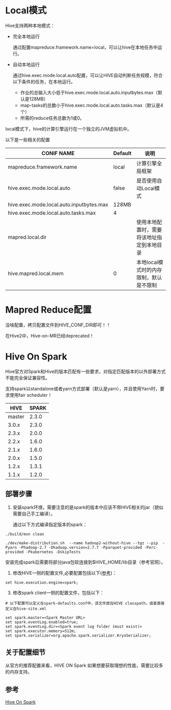# Local模式

Hive支持两种本地模式： 

- 完全本地运行
  
  通过配置mapreduce.framework.name=local，可以让hive在本地任务中运行。

- 自动本地运行
  
  通过hive.exec.mode.local.auto配置，可以让HIVE自动判断任务规模，符合以下条件的任务，在本地运行。

    - 作业的总输入大小低于hive.exec.mode.local.auto.inputbytes.max（默认是128MB）
    - map-tasks的总数小于hive.exec.mode.local.auto.tasks.max（默认是4个）
    - 所需的reduce任务总数为1或0。

local模式下，hive的计算引擎运行在一个独立的JVM虚拟机中。

以下是一些相关的配置

|CONIF NAME| Default | 说明 |
|----|----|----|
|mapreduce.framework.name|local|计算引擎全局框架|
|hive.exec.mode.local.auto|false|是否使用自动Local模式|
|hive.exec.mode.local.auto.inputbytes.max|128MB||
|hive.exec.mode.local.auto.tasks.max|4||
|mapred.local.dir||使用本地配置时，需要将该地址指定到本地目录|
|hive.mapred.local.mem|0|本地local模式时的内存限制，默认是不限制|

# Mapred Reduce配置

没啥配置，拷贝配置文件到HIVE_CONF_DIR即可！！

在Hive2中，Hive-on-MR已经deprecated！

# Hive On Spark

Hive官方对Spark和Hive的版本匹配有一些要求，对指定匹配版本的以外部署方式不能完全保证兼容性。 

支持spark以standalone或者yarn方式部署（默认是yarn），并且使用Yarn时，要求使用fair scheduler！

|HIVE|SPARK|
|----|----|
|master |2.3.0|
|3.0.x	|2.3.0|
|2.3.x	|2.0.0|
|2.2.x	|1.6.0|
|2.1.x	|1.6.0|
|2.0.x	|1.5.0|
|1.2.x	|1.3.1|
|1.1.x	|1.2.0|


## 部署步骤

1. 安装spark环境，需要注意的是spark的版本中应该不带HIVE相关的jar（貌似需要自己手工编译）。
   
   通过以下方式编译指定版本的spark：

```shell  
./build/mvn clean

./dev/make-distribution.sh  --name hadoop2-without-hive --tgz --pip  -Pyarn -Phadoop-2.7 -Dhadoop.version=2.7.7 -Pparquet-provided -Porc-provided -Pkubernetes -DskipTests

```
安装完成spark后需要将部分java包软连接到$HIVE_HOME/lib目录（参考官网）。

1. 修改HIVE一侧的配置文件,必要配置包括以下([参考](https://cwiki.apache.org/confluence/display/Hive/Configuration+Properties#ConfigurationProperties-Spark))：

```
set hive.execution.engine=spark;
```

3. 修改spark client一侧的配置文件，包括以下： 

```
# 以下配置可以定义在spark-defaults.conf中，该文件放在HIVE classpath，或者直接定义在hive-site.xml

set spark.master=<Spark Master URL>
set spark.eventLog.enabled=true;
set spark.eventLog.dir=<Spark event log folder (must exist)>
set spark.executor.memory=512m;             
set spark.serializer=org.apache.spark.serializer.KryoSerializer;
```

## 关于配置细节

从官方的推荐配置来看，HIVE ON Spark 如果想要获取理想的性能，需要比较多的内存支持。

## 参考

[Hive On Spark](https://cwiki.apache.org/confluence/display/Hive/Hive+on+Spark%3A+Getting+Started)